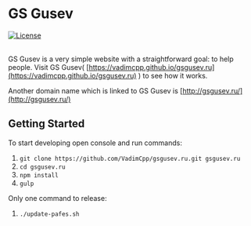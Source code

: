 # GS Gusev

<a href="http://opensource.org/licenses/MIT"><img src="https://camo.githubusercontent.com/576f25c78e59902f0c6ccfff81f0448ef660e90d/687474703a2f2f696d672e736869656c64732e696f2f62616467652f4c6963656e73652d4d49542d626c75652e737667" alt="License" data-canonical-src="http://img.shields.io/badge/License-MIT-blue.svg" style="max-width:100%;"></a>
<br><br>

GS Gusev is a very simple website with a straightforward goal: to help people.
Visit GS Gusev( [https://vadimcpp.github.io/gsgusev.ru](https://vadimcpp.github.io/gsgusev.ru) ) to see how it works.

Another domain name which is linked to GS Gusev is [http://gsgusev.ru/](http://gsgusev.ru/)

## Getting Started

To start developing open console and run commands:

1. `git clone https://github.com/VadimCpp/gsgusev.ru.git gsgusev.ru`
2. `cd gsgusev.ru`
3. `npm install`
4. `gulp`

Only one command to release:

1. `./update-pafes.sh`
